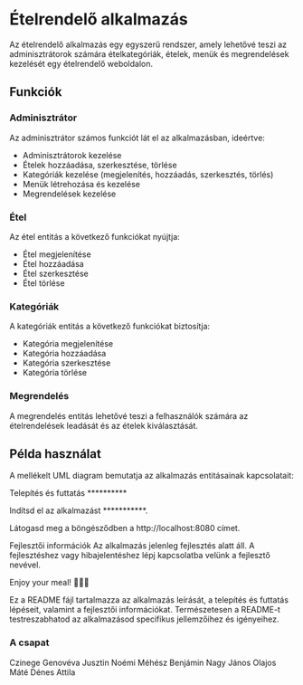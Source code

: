 # Ételrendelő alkalmazás

Az ételrendelő alkalmazás egy egyszerű rendszer, amely lehetővé teszi az adminisztrátorok számára ételkategóriák, ételek, menük és megrendelések kezelését egy ételrendelő weboldalon.

## Funkciók

### Adminisztrátor

Az adminisztrátor számos funkciót lát el az alkalmazásban, ideértve:

- Adminisztrátorok kezelése
- Ételek hozzáadása, szerkesztése, törlése
- Kategóriák kezelése (megjelenítés, hozzáadás, szerkesztés, törlés)
- Menük létrehozása és kezelése
- Megrendelések kezelése

### Étel

Az étel entitás a következő funkciókat nyújtja:

- Étel megjelenítése
- Étel hozzáadása
- Étel szerkesztése
- Étel törlése

### Kategóriák

A kategóriák entitás a következő funkciókat biztosítja:

- Kategória megjelenítése
- Kategória hozzáadása
- Kategória szerkesztése
- Kategória törlése

### Megrendelés

A megrendelés entitás lehetővé teszi a felhasználók számára az ételrendelések leadását és az ételek kiválasztását.

## Példa használat

A mellékelt UML diagram bemutatja az alkalmazás entitásainak kapcsolatait:

Telepítés és futtatás **********

Indítsd el az alkalmazást ***********.

Látogasd meg a böngésződben a http://localhost:8080 címet.

Fejlesztői információk
Az alkalmazás jelenleg fejlesztés alatt áll. A fejlesztéshez vagy hibajelentéshez lépj kapcsolatba velünk a fejlesztő nevével.

Enjoy your meal! 🍔🍕🥗

Ez a README fájl tartalmazza az alkalmazás leírását, a telepítés és futtatás lépéseit, valamint a fejlesztői információkat. Természetesen a README-t testreszabhatod az alkalmazásod specifikus jellemzőihez és igényeihez.


### A csapat

Czinege Genovéva
Jusztin Noémi
Méhész Benjámin
Nagy János
Olajos Máté
Dénes Attila

